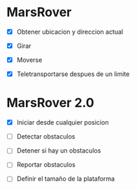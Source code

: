 ﻿# MarsRover

- [X] Obtener ubicacion y direccion actual 
- [X] Girar
- [X] Moverse
- [X] Teletransportarse despues de un limite


# MarsRover 2.0

- [X] Iniciar desde cualquier posicion
- [ ] Detectar obstaculos
- [ ] Detener si hay un obstaculos
- [ ] Reportar obstaculos
- [ ] Definir el tamaño de la plataforma

